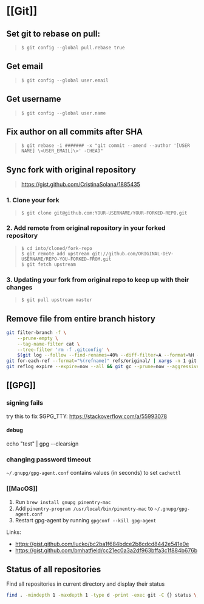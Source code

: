 # [[Git]]

## Set git to rebase on pull:

> `$ git config --global pull.rebase true`

## Get email

> `$ git config --global user.email`

## Get username

> `$ git config --global user.name`

## Fix author on all commits after SHA

> `$ git rebase -i ####### -x "git commit --amend --author '[USER NAME] \<USER_EMAIL]\>' -CHEAD"`

## Sync fork with original repository

> <https://gist.github.com/CristinaSolana/1885435>

### 1. Clone your fork

> `$ git clone git@github.com:YOUR-USERNAME/YOUR-FORKED-REPO.git`

### 2. Add remote from original repository in your forked repository

> `$ cd into/cloned/fork-repo`  
> `$ git remote add upstream git://github.com/ORIGINAL-DEV-USERNAME/REPO-YOU-FORKED-FROM.git`  
> `$ git fetch upstream`

### 3. Updating your fork from original repo to keep up with their changes

> `$ git pull upstream master`

## Remove file from entire branch history

```bash
git filter-branch -f \
    --prune-empty \
    --tag-name-filter cat \
    --tree-filter 'rm -f .gitconfig' \
    $(git log --follow --find-renames=40% --diff-filter=A --format=%H -- .gitconfig)~..HEAD
git for-each-ref --format="%(refname)" refs/original/ | xargs -n 1 git update-ref -d
git reflog expire --expire=now --all && git gc --prune=now --aggressive
```

## [[GPG]]

### signing fails

try this to fix $GPG_TTY: <https://stackoverflow.com/a/55993078>

#### debug

echo "test" | gpg --clearsign

### changing password timeout

`~/.gnupg/gpg-agent.conf` contains values (in seconds) to set `cachettl`

### [[MacOS]]

1. Run `brew install gnupg pinentry-mac`
2. Add `pinentry-program /usr/local/bin/pinentry-mac` to `~/.gnupg/gpg-agent.conf`
3. Restart gpg-agent by running `gpgconf --kill gpg-agent`

Links:

- <https://gist.github.com/lucko/bc2ba1f684bdce2b8cdcd8442e541e0e>
- <https://gist.github.com/bmhatfield/cc21ec0a3a2df963bffa3c1f884b676b>

## Status of all repositories

Find all repositories in current directory and display their status

```bash
find . -mindepth 1 -maxdepth 1 -type d -print -exec git -C {} status \;
```
